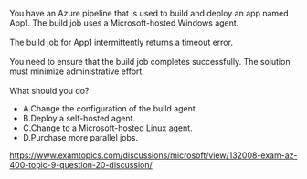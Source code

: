 You have an Azure pipeline that is used to build and deploy an app named App1. The build job uses a Microsoft-hosted Windows agent.<br/><br/>The build job for App1 intermittently returns a timeout error.<br/><br/>You need to ensure that the build job completes successfully. The solution must minimize administrative effort.<br/><br/>What should you do?<ul><li class="multi-choice-item"><span class="multi-choice-letter" data-choice-letter="A">A.</span>Change the configuration of the build agent.</li><li class="multi-choice-item correct-hidden"><span class="multi-choice-letter" data-choice-letter="B">B.</span>Deploy a self-hosted agent.</li><li class="multi-choice-item"><span class="multi-choice-letter" data-choice-letter="C">C.</span>Change to a Microsoft-hosted Linux agent.</li><li class="multi-choice-item"><span class="multi-choice-letter" data-choice-letter="D">D.</span>Purchase more parallel jobs.</li></ul><p><a href="https://www.examtopics.com/discussions/microsoft/view/132008-exam-az-400-topic-9-question-20-discussion/">https://www.examtopics.com/discussions/microsoft/view/132008-exam-az-400-topic-9-question-20-discussion/</a></p><script src="https://giscus.app/client.js"                    data-repo="azsamples/az204"                    data-repo-id="R_kgDOMRXzDQ"                    data-category="General"                    data-category-id="DIC_kwDOMRXzDc4Cgi27"                    data-mapping="pathname"                    data-strict="0"                    data-reactions-enabled="0"                    data-emit-metadata="0"                    data-input-position="bottom"                    data-theme="preferred_color_scheme"                    data-lang="en"                    crossorigin="anonymous"                    async>                    </script>